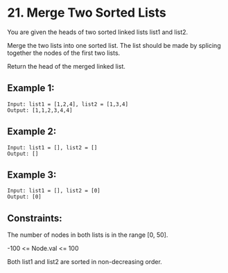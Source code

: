 # 21. Merge Two Sorted Lists

You are given the heads of two sorted linked lists list1 and list2.

Merge the two lists into one sorted list. The list should be made by splicing together the nodes of the first two lists.

Return the head of the merged linked list.

 

## Example 1:

```
Input: list1 = [1,2,4], list2 = [1,3,4]
Output: [1,1,2,3,4,4]
```
## Example 2:
```
Input: list1 = [], list2 = []
Output: []
```
## Example 3:
```
Input: list1 = [], list2 = [0]
Output: [0]
```

## Constraints:

The number of nodes in both lists is in the range [0, 50].

-100 <= Node.val <= 100

Both list1 and list2 are sorted in non-decreasing order.
